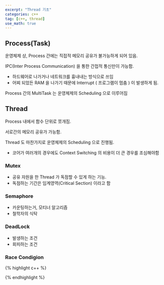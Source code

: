 ```yaml
---
excerpt: "Thread 기초"
categories: c++
tag: [c++, thread]
use_math: true
---
```


## Process(Task)

운영체제 상, Process 간에는 직접적 메모리 공유가 불가능하게 되어 있음.

IPC(Inter Process Communication) 을 통한 간접적 통신만이 가능함.
+ 하드웨어로 나가거나 네트워크를 흉내내는 방식으로 쓰임
+ 어찌 되었든 RAM 을 나가기 때문에 Interrupt ( 프로그램이 멈춤 ) 이 발생하게 됨.

Process 간의 MultiTask 는 운영체제의 Scheduling 으로 이루어짐

## Thread

Process 내에서 함수 단위로 쪼개짐.

서로간의 메모리 공유가 가능함.

Thread 도 마찬가지로 운영체제의 Scheduling 으로 진행됨.
+ 코어가 여러개의 경우에도 Context Switching 의 비용이 더 큰 경우를 조심해야함

### Mutex
+ 공유 자원을 한 Thread 가 독점할 수 있게 하는 기능.
+ 독점하는 기간은 임계영역(Critical Section) 이라고 함 

### Semaphore
+ 카운팅하는거, 모티너 알고리즘
+ 철학자의 식탁

### DeadLock
+ 발생하는 조건
+ 회피하는 조건

### Race Condigion




{% highlight c++ %}

{% endhighlight %}

